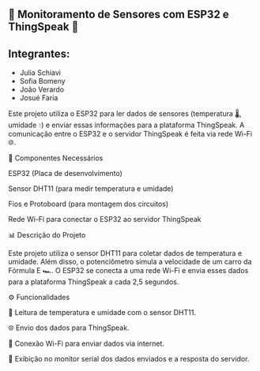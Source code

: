 ## 📡 Monitoramento de Sensores com ESP32 e ThingSpeak 🚗

## Integrantes: 
- Julia Schiavi
- Sofia Bomeny
- João Verardo
- Josué Faria

Este projeto utiliza o ESP32 para ler dados de sensores (temperatura 🌡️, umidade 💧) e enviar essas informações para a plataforma ThingSpeak. A comunicação entre o ESP32 e o servidor ThingSpeak é feita via rede Wi-Fi 🌐.

🔧 Componentes Necessários

ESP32 (Placa de desenvolvimento)

Sensor DHT11 (para medir temperatura e umidade)

Fios e Protoboard (para montagem dos circuitos)

Rede Wi-Fi para conectar o ESP32 ao servidor ThingSpeak

📊 Descrição do Projeto

Este projeto utiliza o sensor DHT11 para coletar dados de temperatura e umidade. Além disso, o potenciômetro simula a velocidade de um carro da Fórmula E 🏎️. O ESP32 se conecta a uma rede Wi-Fi e envia esses dados para a plataforma ThingSpeak a cada 2,5 segundos.

⚙️ Funcionalidades

📡 Leitura de temperatura e umidade com o sensor DHT11.

🌐 Envio dos dados para ThingSpeak.

📶 Conexão Wi-Fi para enviar dados via internet.

💬 Exibição no monitor serial dos dados enviados e a resposta do servidor.

